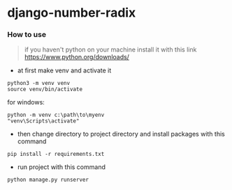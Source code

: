 # django-number-radix
### How to use
>if you haven't python on your machine install it with this link
>https://www.python.org/downloads/

- at first make venv and activate it
```
python3 -m venv venv
source venv/bin/activate
```
for windows:
```
python -m venv c:\path\to\myenv
"venv\Scripts\activate"
```
- then change directory to project directory and install packages with this command

```
pip install -r requirements.txt
```

- run project with this command
```
python manage.py runserver
```
